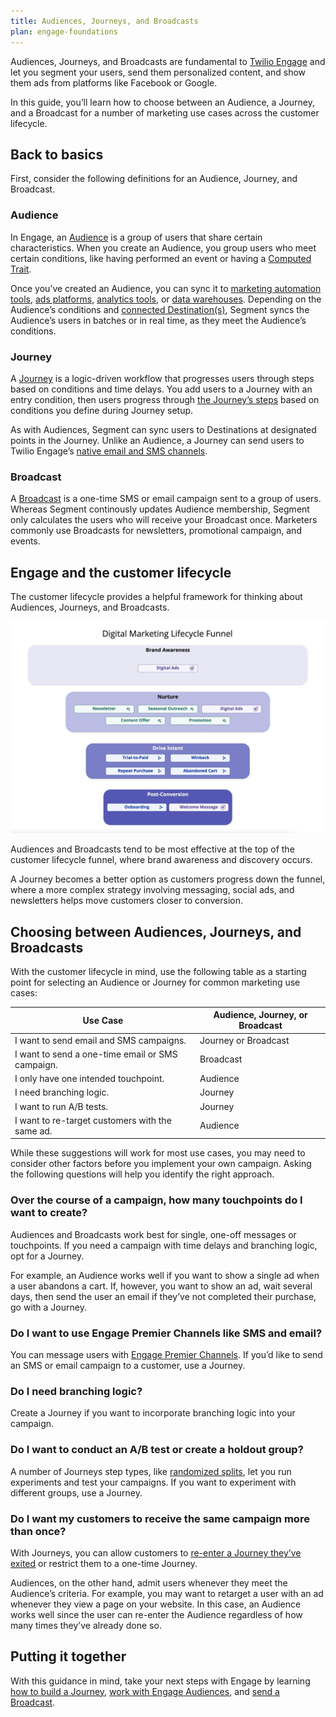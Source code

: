 ```yaml
---
title: Audiences, Journeys, and Broadcasts
plan: engage-foundations
---
```


Audiences, Journeys, and Broadcasts are fundamental to [Twilio Engage](/docs/engage/) and let you segment your users, send them personalized content, and show them ads from platforms like Facebook or Google.

In this guide, you’ll learn how to choose between an Audience, a Journey, and a Broadcast for a number of marketing use cases across the customer lifecycle.

## Back to basics

First, consider the following definitions for an Audience, Journey, and Broadcast.

### Audience

In Engage, an [Audience](/docs/engage/audiences/) is a group of users that share certain characteristics. When you create an Audience, you group users who meet certain conditions, like having performed an event or having a [Computed Trait](/docs/engage/audiences/computed-traits/).

Once you’ve created an Audience, you can sync it to [marketing automation tools](/docs/connections/destinations/catalog/#marketing-automation), [ads platforms](/docs/connections/destinations/catalog/#advertising), [analytics tools](/docs/connections/destinations/catalog/#analytics), or [data warehouses](/docs/connections/storage/warehouses/). Depending on the Audience’s conditions and [connected Destination(s)](/docs/connections/destinations/), Segment syncs the Audience’s users in batches or in real time, as they meet the Audience’s conditions.

### Journey

A [Journey](/docs/engage/journeys/) is a logic-driven workflow that progresses users through steps based on conditions and time delays. You add users to a Journey with an entry condition, then users progress through [the Journey’s steps](/docs/engage/journeys/step-types/) based on conditions you define during Journey setup.

As with Audiences, Segment can sync users to Destinations at designated points in the Journey. Unlike an Audience, a Journey can send users to Twilio Engage’s [native email and SMS channels](/docs/engage/campaigns/).

### Broadcast

A [Broadcast](/docs/engage/campaigns/broadcasts) is a one-time SMS or email campaign sent to a group of users. Whereas Segment continously updates Audience membership, Segment only calculates the users who will receive your Broadcast once. Marketers commonly use Broadcasts for newsletters, promotional campaign, and events.

## Engage and the customer lifecycle

The customer lifecycle provides a helpful framework for thinking about Audiences, Journeys, and Broadcasts.

![A flow chart of the digital marketing lifecyle](images/digital_marketing_lifecyle.png "Digital Marketing Lifecycle Funnel")

Audiences and Broadcasts tend to be most effective at the top of the customer lifecycle funnel, where brand awareness and discovery occurs.

A Journey becomes a better option as customers progress down the funnel, where a more complex strategy involving messaging, social ads, and newsletters helps move customers closer to conversion.

## Choosing between Audiences, Journeys, and Broadcasts

With the customer lifecycle in mind, use the following table as a starting point for selecting an Audience or Journey for common marketing use cases:

| Use Case                                         | Audience, Journey, or Broadcast |
| ------------------------------------------------ | ------------------------------- |
| I want to send email and SMS campaigns.          | Journey or Broadcast            |
| I want to send a one-time email or SMS campaign. | Broadcast                       |
| I only have one intended touchpoint.             | Audience                        |
| I need branching logic.                          | Journey                         |
| I want to run A/B tests.                         | Journey                         |
| I want to re-target customers with the same ad.  | Audience                        |


While these suggestions will work for most use cases, you may need to consider other factors before you implement your own campaign. Asking the following questions will help you identify the right approach.

### Over the course of a campaign, how many touchpoints do I want to create?

Audiences and Broadcasts work best for single, one-off messages or touchpoints. If you need a campaign with time delays and branching logic, opt for a Journey.

For example, an Audience works well if you want to show a single ad when a user abandons a cart. If, however, you want to show an ad, wait several days, then send the user an email if they’ve not completed their purchase, go with a Journey.

### Do I want to use Engage Premier Channels like SMS and email?

You can message users with [Engage Premier Channels](/docs/engage/#market-to-customers-with-engage-premier-and-channels). If you’d like to send an SMS or email campaign to a customer, use a Journey.

### Do I need branching logic?

Create a Journey if you want to incorporate branching logic into your campaign.

### Do I want to conduct an A/B test or create a holdout group?

A number of Journeys step types, like [randomized splits](/docs/engage/journeys/step-types/#randomized-splits), let you run experiments and test your campaigns. If you want to experiment with different groups, use a Journey.

### Do I want my customers to receive the same campaign more than once?

With Journeys, you can allow customers to [re-enter a Journey they’ve exited](/docs/engage/journeys/build-journey/#exit-and-re-entry-times) or restrict them to a one-time Journey.

Audiences, on the other hand, admit users whenever they meet the Audience’s criteria. For example, you may want to retarget a user with an ad whenever they view a page on your website. In this case, an Audience works well since the user can re-enter the Audience regardless of how many times they’ve already done so.

## Putting it together

With this guidance in mind, take your next steps with Engage by learning [how to build a Journey](/docs/engage/journeys/build-journey/), [work with Engage Audiences](/docs/engage/audiences/), and [send a Broadcast](/docs/engage/campaigns/broadcasts/).
